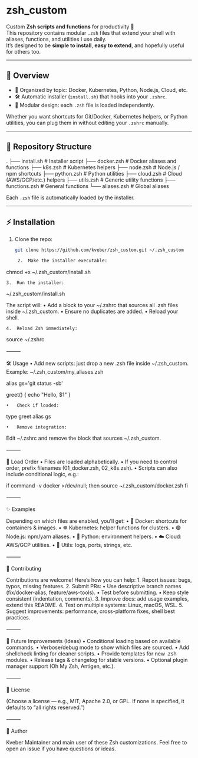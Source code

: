 # zsh_custom

Custom **Zsh scripts and functions** for productivity 🚀  
This repository contains modular `.zsh` files that extend your shell with aliases, functions, and utilities I use daily.  
It’s designed to be **simple to install**, **easy to extend**, and hopefully useful for others too.

---

## 🎯 Overview

- 📁 Organized by topic: Docker, Kubernetes, Python, Node.js, Cloud, etc.  
- 🛠️ Automatic installer (`install.sh`) that hooks into your `.zshrc`.  
- 🧩 Modular design: each `.zsh` file is loaded independently.  

Whether you want shortcuts for Git/Docker, Kubernetes helpers, or Python utilities, you can plug them in without editing your `.zshrc` manually.

---

## 📂 Repository Structure

.
├── install.sh            # Installer script
├── docker.zsh            # Docker aliases and functions
├── k8s.zsh               # Kubernetes helpers
├── node.zsh              # Node.js / npm shortcuts
├── python.zsh            # Python utilities
├── cloud.zsh             # Cloud (AWS/GCP/etc.) helpers
├── utils.zsh             # Generic utility functions
├── functions.zsh         # General functions
└── aliases.zsh           # Global aliases

Each `.zsh` file is automatically loaded by the installer.

---

## ⚡ Installation

1. Clone the repo:

   ```bash
   git clone https://github.com/kveber/zsh_custom.git ~/.zsh_custom

	2.	Make the installer executable:

chmod +x ~/.zsh_custom/install.sh


	3.	Run the installer:

~/.zsh_custom/install.sh

The script will:
	•	Add a block to your ~/.zshrc that sources all .zsh files inside ~/.zsh_custom.
	•	Ensure no duplicates are added.
	•	Reload your shell.

	4.	Reload Zsh immediately:

source ~/.zshrc



⸻

🛠 Usage
	•	Add new scripts: just drop a new .zsh file inside ~/.zsh_custom.
Example: ~/.zsh_custom/my_aliases.zsh

alias gs='git status -sb'

greet() {
  echo "Hello, $1"
}


	•	Check if loaded:

type greet
alias gs


	•	Remove integration:
Edit ~/.zshrc and remove the block that sources ~/.zsh_custom.

⸻

🔄 Load Order
	•	Files are loaded alphabetically.
	•	If you need to control order, prefix filenames (01_docker.zsh, 02_k8s.zsh).
	•	Scripts can also include conditional logic, e.g.:

if command -v docker >/dev/null; then
  source ~/.zsh_custom/docker.zsh
fi



⸻

✨ Examples

Depending on which files are enabled, you’ll get:
	•	🐳 Docker: shortcuts for containers & images.
	•	☸️ Kubernetes: helper functions for clusters.
	•	🟢 Node.js: npm/yarn aliases.
	•	🐍 Python: environment helpers.
	•	☁️ Cloud: AWS/GCP utilities.
	•	🔧 Utils: logs, ports, strings, etc.

⸻

🤝 Contributing

Contributions are welcome! Here’s how you can help:
	1.	Report issues: bugs, typos, missing features.
	2.	Submit PRs:
	•	Use descriptive branch names (fix/docker-alias, feature/aws-tools).
	•	Test before submitting.
	•	Keep style consistent (indentation, comments).
	3.	Improve docs: add usage examples, extend this README.
	4.	Test on multiple systems: Linux, macOS, WSL.
	5.	Suggest improvements: performance, cross-platform fixes, shell best practices.

⸻

🚀 Future Improvements (Ideas)
	•	Conditional loading based on available commands.
	•	Verbose/debug mode to show which files are sourced.
	•	Add shellcheck linting for cleaner scripts.
	•	Provide templates for new .zsh modules.
	•	Release tags & changelog for stable versions.
	•	Optional plugin manager support (Oh My Zsh, Antigen, etc.).

⸻

📜 License

(Choose a license — e.g., MIT, Apache 2.0, or GPL. If none is specified, it defaults to “all rights reserved.”)

⸻

👤 Author

Kveber
Maintainer and main user of these Zsh customizations.
Feel free to open an issue if you have questions or ideas.

